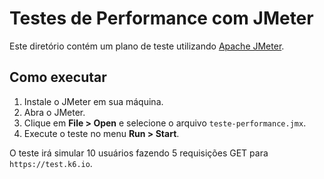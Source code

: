 # Testes de Performance com JMeter

Este diretório contém um plano de teste utilizando [Apache JMeter](https://jmeter.apache.org/).

## Como executar

1. Instale o JMeter em sua máquina.
2. Abra o JMeter.
3. Clique em **File > Open** e selecione o arquivo `teste-performance.jmx`.
4. Execute o teste no menu **Run > Start**.

O teste irá simular 10 usuários fazendo 5 requisições GET para `https://test.k6.io`.
